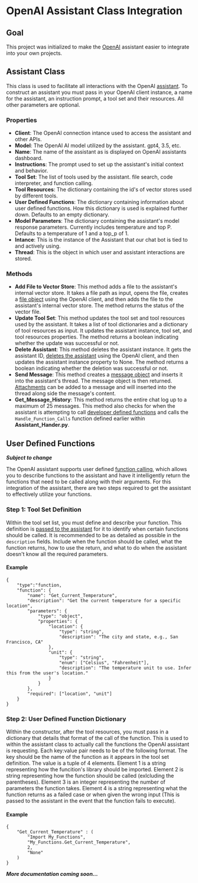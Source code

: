 # **OpenAI Assistant Class Integration**

## Goal
This project was initialized to make the [OpenAI](https://platform.openai.com/docs/api-reference/introduction) assistant easier to integrate into your own projects.

## Assistant Class
This class is used to facilitate all interactions with the OpenAI [assistant](https://platform.openai.com/docs/assistants/overview/agents). To construct an assistant you must pass in your OpenAI client instance, a name for the assistant, an instruction prompt, a tool set and their resources. All other parameters are optional.

### Properties
- **Client**: The OpenAI connection intance used to access the assistant and other APIs.
- **Model**: The OpenAI AI model utilized by the assistant. gpt4, 3.5, etc.
- **Name**: The name of the assistant as is displayed on OpenAI assistants dashboard.
- **Instructions**: The prompt used to set up the assistant's initial context and behavior.
- **Tool Set**: The list of tools used by the assistant. file search, code interpreter, and function calling.
- **Tool Resources**: The dictionary containing the id's of vector stores used by different tools.
- **User Defined Functions**: The dictionary containing information about user defined functions. How this dictionary is used is explained further down. Defaults to an empty dictionary.
- **Model Parameters**: The dictionary containing the assistant's model response parameters. Currently includes temperature and top P. Defaults to a temperature of 1 and a top_p of 1.
- **Intance**: This is the instance of the Assistant that our chat bot is tied to and actively using.
- **Thread**: This is the object in which user and assistant interactions are stored.
### Methods
- **Add File to Vector Store**: This method adds a file to the assistant's internal vector store. It takes a file path as input, opens the file, creates a [file object](https://platform.openai.com/docs/api-reference/vector-stores-files/file-object) using the OpenAI client, and then adds the file to the assistant's internal vector store. The method returns the status of the vector file.
- **Update Tool Set**: This method updates the tool set and tool resources used by the assistant. It takes a list of tool dictionaries and a dictionary of tool resources as input. It updates the assistant instance, tool set, and tool resources properties. The method returns a boolean indicating whether the update was successful or not.
- **Delete Assistant**: This method deletes the assistant instance. It gets the assistant ID, [deletes the assistant](https://platform.openai.com/docs/api-reference/assistants/deleteAssistant) using the OpenAI client, and then updates the assistant instance property to None. The method returns a boolean indicating whether the deletion was successful or not.
- **Send Message**: This method creates a [message object](https://platform.openai.com/docs/api-reference/messages/object) and inserts it into the assistant's thread. The message object is then returned. [Attachments](https://platform.openai.com/docs/api-reference/messages/createMessage#messages-createmessage-attachments) can be added to a message and will inserted into the thread along side the message's content.
- **Get_Message_History**: This method returns the entire chat log up to a maximum of 25 messages. This method also checks for when the assistant is attempting to call [developer defined functions](https://platform.openai.com/docs/assistants/tools/function-calling/function-calling-beta) and calls the `Handle_Function_Calls` function defined earlier within **Assistant_Hander.py**.

## User Defined Functions
***Subject to change***

The OpenAI assistant supports user defined [function calling](https://platform.openai.com/docs/assistants/tools/function-calling/function-calling-beta), which allows you to describe functions to the assistant and have it intelligently return the functions that need to be called along with their arguments. For this integration of the assistant, there are two steps required to get the assistant to effectively utilize your functions. 
### Step 1: Tool Set Definition
Within the tool set list, you must define and describe your function. This definition is [passed to the assistant](https://platform.openai.com/docs/assistants/tools/function-calling/step-1-define-functions) for it to identify when certain functions should be called. It is recommended to be as detailed as possible in the `description` fields. Include when the function should be called, what the function returns, how to use the return, and what to do when the assistant doesn't know all the required parameters.
#### Example
    {
        "type":"function,
        "function": {
            "name": "Get_Current_Temperature",
            "description": "Get the current temperature for a specific location",
            "parameters": {
                "type": "object",
                "properties": {
                    "location": {
                        "type": "string",
                        "description": "The city and state, e.g., San Francisco, CA"
                    },
                    "unit": {
                        "type": "string",
                        "enum": ["Celsius", "Fahrenheit"],
                        "description": "The temperature unit to use. Infer this from the user's location."
                    }
                }
            },
            "required": ["location", "unit"]
        }
    }

### Step 2: User Defined Function Dictionary
Within the constructor, after the tool resources, you must pass in a dictionary that details that format of the call of the function. This is used to within the assistant class to actually call the functions the OpenAI assistant is requesting. Each key:value pair needs to be of the following format. The key should be the name of the function as it appears in the tool set definition. The value is a tuple of 4 elements. Element 1 is a string representing how the funcition's library should be imported. Element 2 is string representing how the function should be called (exlcluding the parentheses). Element 3 is an integer representing the number of parameters the function takes. Element 4 is a string representing what the function returns as a failed case or when given the wrong input (This is passed to the assistant in the event that the function fails to execute).
#### Example
    {
        "Get_Current_Temperature" : (
            "Import My_Functions",
            "My_Functions.Get_Current_Temperature",
            2,
            "None"
        )
    }

***More documentation coming soon...***

